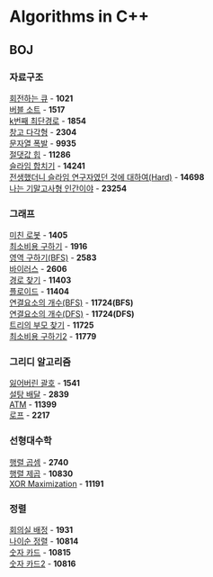 # Algorithms in C++

## BOJ
### 자료구조
[회전하는 큐](https://github.com/wayandway/algorithms-cpp/blob/master/Data-Structures/1021.cpp) - **1021** <br>
[버블 소트](https://github.com/wayandway/algorithms-cpp/blob/master/Data-Structures/1517.cpp) - **1517** <br>
[k번째 최단경로](https://github.com/wayandway/algorithms-cpp/blob/master/Data-Structures/1854.cpp) - **1854** <br>
[창고 다각형](https://github.com/wayandway/algorithms-cpp/blob/master/Data-Structures/2304.cpp) - **2304** <br>
[문자열 폭발](https://github.com/wayandway/algorithms-cpp/blob/master/Data-Structures/9935.cpp) - **9935** <br>
[절댓값 힙](https://github.com/wayandway/algorithms-cpp/blob/master/Data-Structures/11286.cpp) - **11286** <br>
[슬라임 합치기](https://github.com/wayandway/algorithms-cpp/blob/master/Data-Structures/14241.cpp) - **14241** <br>
[전생했더니 슬라임 연구자였던 것에 대하여(Hard)](https://github.com/wayandway/algorithms-cpp/blob/master/Data-Structures/14698.cpp) - **14698** <br>
[나는 기말고사형 인간이야](https://github.com/wayandway/algorithms-cpp/blob/master/Data-Structures/23254.cpp) - **23254** <br>

### 그래프
[미친 로봇](https://github.com/wayandway/algorithms-cpp/blob/master/Graph/1405.cpp) - **1405** <br>
[최소비용 구하기](https://github.com/wayandway/algorithms-cpp/blob/master/Graph/1916.cpp) - **1916** <br>
[영역 구하기(BFS)](https://github.com/wayandway/algorithms-cpp/blob/master/Graph/2583.cpp) - **2583** <br>
[바이러스](https://github.com/wayandway/algorithms-cpp/blob/master/Graph/2606.cpp) - **2606** <br>
[경로 찾기](https://github.com/wayandway/algorithms-cpp/blob/master/Graph/11403.cpp) - **11403** <br>
[플로이드](https://github.com/wayandway/algorithms-cpp/blob/master/Graph/11404.cpp) - **11404** <br>
[연결요소의 개수(BFS)](https://github.com/wayandway/algorithms-cpp/blob/master/Graph/11724_BFS.cpp) - **11724(BFS)** <br>
[연결요소의 개수(DFS)](https://github.com/wayandway/algorithms-cpp/blob/master/Graph/11724_DFS.cpp) - **11724(DFS)** <br>
[트리의 부모 찾기](https://github.com/wayandway/algorithms-cpp/blob/master/Graph/11725.cpp) - **11725** <br>
[최소비용 구하기2](https://github.com/wayandway/algorithms-cpp/blob/master/Graph/11779.cpp) - **11779** <br>

### 그리디 알고리즘
[잃어버린 괄호](https://github.com/wayandway/algorithms-cpp/blob/master/Greedy/1541.cpp) - **1541** <br>
[설탕 배달](https://github.com/wayandway/algorithms-cpp/blob/master/Greedy/2839.cpp) - **2839** <br>
[ATM](https://github.com/wayandway/algorithms-cpp/blob/master/Greedy/11399.cpp) - **11399** <br>
[로프](https://github.com/wayandway/algorithms-cpp/blob/master/Greedy/2217.cpp) - **2217** <br>


### 선형대수학
[행렬 곱셈](https://github.com/wayandway/algorithms-cpp/blob/master/Linear-Algebra/2740.cpp) - **2740** <br>
[행렬 제곱](https://github.com/wayandway/algorithms-cpp/blob/master/Linear-Algebra/10830.cpp) - **10830** <br>
[XOR Maximization](https://github.com/wayandway/algorithms-cpp/blob/master/Linear-Algebra/11191.cpp) - **11191** <br>


### 정렬
[회의실 배정](https://github.com/wayandway/algorithms-cpp/blob/master/Sorting/1931.cpp) - **1931** <br>
[나이순 정렬](https://github.com/wayandway/algorithms-cpp/blob/master/Sorting/10814.cpp) - **10814** <br>
[숫자 카드](https://github.com/wayandway/algorithms-cpp/blob/master/Sorting/10815.cpp) - **10815** <br>
[숫자 카드2](https://github.com/wayandway/algorithms-cpp/blob/master/Sorting/10816.cpp) - **10816** <br>
